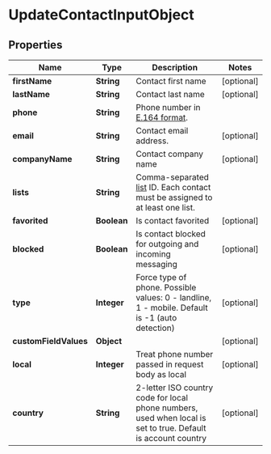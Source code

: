 
# UpdateContactInputObject

## Properties
Name | Type | Description | Notes
------------ | ------------- | ------------- | -------------
**firstName** | **String** | Contact first name |  [optional]
**lastName** | **String** | Contact last name |  [optional]
**phone** | **String** | Phone number in [E.164 format](https://en.wikipedia.org/wiki/E.164). | 
**email** | **String** | Contact email address. |  [optional]
**companyName** | **String** | Contact company name |  [optional]
**lists** | **String** | Comma-separated [list](http://docs.textmagictesting.com/#section/Lists) ID. Each contact must be assigned to at least one list. | 
**favorited** | **Boolean** | Is contact favorited |  [optional]
**blocked** | **Boolean** | Is contact blocked for outgoing and incoming messaging |  [optional]
**type** | **Integer** | Force type of phone. Possible values: 0 - landline, 1 - mobile. Default is -1 (auto detection) |  [optional]
**customFieldValues** | **Object** |  |  [optional]
**local** | **Integer** | Treat phone number passed in request body as local |  [optional]
**country** | **String** | 2-letter ISO country code for local phone numbers, used when local is  set to true. Default is account country |  [optional]



